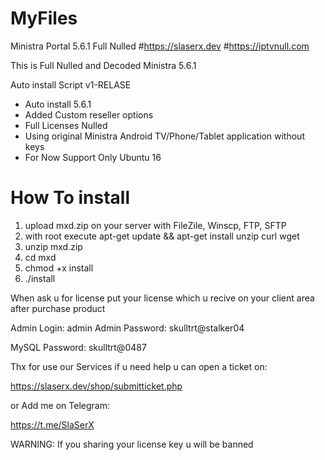 # MyFiles
Ministra Portal 5.6.1 Full Nulled
#https://slaserx.dev
#https://iptvnull.com

This is Full Nulled and Decoded Ministra 5.6.1

Auto install Script v1-RELASE

* Auto install 5.6.1
* Added Custom reseller options
* Full Licenses Nulled
* Using original Ministra Android TV/Phone/Tablet application without keys
* For Now Support Only Ubuntu 16

# How To install

1. upload mxd.zip on your server with FileZile, Winscp, FTP, SFTP
2. with root execute apt-get update && apt-get install unzip curl wget
3. unzip mxd.zip
4. cd mxd
5. chmod +x install
6. ./install

When ask u for license put your license which u recive on your client area after purchase product

Admin Login: admin
Admin Password: skulltrt@stalker04

MySQL Password: skulltrt@0487

Thx for use our Services if u need help u can open a ticket on:

https://slaserx.dev/shop/submitticket.php

or Add me on Telegram:

https://t.me/SlaSerX


WARNING: If you sharing your license key u will be banned

